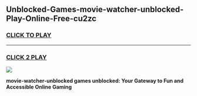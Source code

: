
## Unblocked-Games-movie-watcher-unblocked-Play-Online-Free-cu2zc
<h3>
<a href="https://premium76.site?title=movie-watcher-unblocked&ref=26A">CLICK TO PLAY</a></h3>
<hr>

<h3>
<a href="https://premium76.site?title=movie-watcher-unblocked&ref=26A">CLICK 2 PLAY</a>
  
</h3>

<a href="https://premium76.site?title=movie-watcher-unblocked&ref=26A"><img src="https://clearcache.store/games.png"></a>


**movie-watcher-unblocked games unblocked: Your Gateway to Fun and Accessible Online Gaming**

